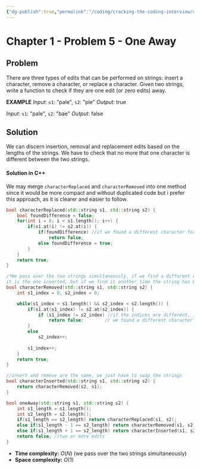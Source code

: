 ```yaml
---
{"dg-publish":true,"permalink":"/coding/cracking-the-coding-interview/chapter-1/problem-5-one-away/"}
---
```


# Chapter 1 - Problem 5 - One Away
## Problem
There are three types of edits that can be performed on strings: insert a character, remove a character, or replace a character. Given two strings, write a function to check if they are one edit (or zero edits) away.

**EXAMPLE**
_Input_: `s1`: "pale", `s2`: "ple"
_Output_: true

_Input_: `s1`: "pale", `s2`: "bae"
_Output_: false

## Solution
We can discern insertion, removal and replacement edits based on the lengths of the strings.
We have to check that no more that one character is different between the two strings.
#### Solution in C++ 
We may merge `characterReplaced` and `characterRemoved` into one method since it would be more compact and without duplicated code but i prefer this approach, as it is clearer and easier to follow.
```cpp
bool characterReplaced(std::string s1, std::string s2) {
    bool foundDifference = false;
    for(int i = 0; i < s1.length(); i++) {
        if(s1.at(i) != s2.at(i)) {
            if(foundDifference) //if we found a different character for the second time
                return false;
            else foundDifference = true;
        }
    }
    return true;
}

/*We pass over the two strings simultaneously, if we find a different character 
it is the one inserted, but if we find it another time the string has been edited 2 times.*/
bool characterRemoved(std::string s1, std::string s2) {
    int s1_index = 0, s2_index = 0;

    while(s1_index < s1.length() && s2_index < s2.length()) {
        if(s1.at(s1_index) != s2.at(s2_index)) {
            if (s1_index != s2_index) //if the indices are different, it's the second time
                return false;        // we found a different character
        }
        else
            s2_index++;
        
        s1_index++;
    }
    return true;
}

//insert and remove are the same, we just have to swap the strings
bool characterInserted(std::string s1, std::string s2) {
    return characterRemoved(s2, s1);  
}

bool oneAway(std::string s1, std::string s2) {
    int s1_length = s1.length();        
    int s2_length = s2.length();
    if(s1_length == s2_length) return characterReplaced(s1, s2);        
    else if(s1_length - 1 == s2_length) return characterRemoved(s1, s2);        
    else if(s1_length + 1 == s2_length) return characterInserted(s1, s2);
    return false; //two or more edits        
}
```
- **Time complexity:** $O(N)$ (we pass over the two strings simultaneously)
- **Space complexity:** $O(1)$